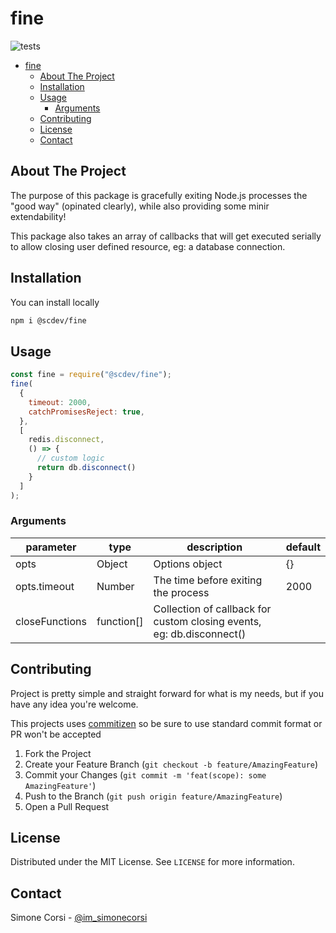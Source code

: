 # fine

<!-- PROJECT SHIELDS -->

![tests](https://github.com/simonecorsi/fine/workflows/test/badge.svg)

<!-- toc -->

- [fine](#fine)
  - [About The Project](#about-the-project)
  - [Installation](#installation)
  - [Usage](#usage)
    - [Arguments](#arguments)
  - [Contributing](#contributing)
  - [License](#license)
  - [Contact](#contact)

<!-- tocstop -->

## About The Project

The purpose of this package is gracefully exiting Node.js processes the "good way" (opinated clearly), while also providing some minir extendability!

This package also takes an array of callbacks that will get executed serially to allow closing user defined resource, eg: a database connection.

<!-- GETTING STARTED -->

## Installation

You can install locally

```sh
npm i @scdev/fine
```

<!-- USAGE EXAMPLES -->

## Usage

```js
const fine = require("@scdev/fine");
fine(
  {
    timeout: 2000,
    catchPromisesReject: true,
  },
  [
    redis.disconnect,
    () => {
      // custom logic
      return db.disconnect()
    }
  ]
);
```

### Arguments

| parameter | type    | description                                                                 | default |
| --------- | ------- | --------------------------------------------------------------------------- | ------- |
| opts       | Object  | Options object                                 | {}   |
| opts.timeout       | Number  | The time before exiting the process                                 | 2000   |
| closeFunctions | function[] | Collection of callback for custom closing events, eg: db.disconnect()  | |

<!-- CONTRIBUTING -->

## Contributing

Project is pretty simple and straight forward for what is my needs, but if you have any idea you're welcome.

This projects uses [commitizen](https://github.com/commitizen/cz-cli) so be sure to use standard commit format or PR won't be accepted

1. Fork the Project
2. Create your Feature Branch (`git checkout -b feature/AmazingFeature`)
3. Commit your Changes (`git commit -m 'feat(scope): some AmazingFeature'`)
4. Push to the Branch (`git push origin feature/AmazingFeature`)
5. Open a Pull Request

<!-- LICENSE -->

## License

Distributed under the MIT License. See `LICENSE` for more information.

<!-- CONTACT -->

## Contact

Simone Corsi - [@im_simonecorsi](https://twitter.com/im_simonecorsi)
